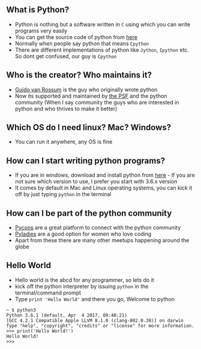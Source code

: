 ## What is Python? ##
* Python is nothing but a software written in `C` using which you can write programs very easily
* You can get the source code of python from [here](https://github.com/python/cpython)
* Normally when people say python that means `Cpython`
* There are different implementations of python like `Jython`, `Ipython` etc. So dont get confused, our guy is `Cpython`

## Who is the creator? Who maintains it? ##
* [Guido van Rossum](https://github.com/gvanrossum) is the guy who originally wrote python
* Now its supported and maintained by [the PSF](https://www.python.org/psf/) and the python community (When I say community the guys who are interested in python and who thrives to make it better)

## Which OS do I need linux? Mac? Windows? ##
* You can run it anywhere, any OS is fine

## How can I start writing python programs? ##
* If you are in windows, download and install python from [here](https://www.python.org/downloads/) - If you are not sure which version to use, I prefer you start with 3.6.x version
* It comes by default in Mac and Linux operating systems, you can kick it off by just typing `python` in the terminal

## How can I be part of the python community ##
* [Pycons](https://www.pycon.org/) are a great platform to connect with the python community
* [Pyladies](http://www.pyladies.com/) are a good option for women who love coding
* Apart from these there are many other meetups happening around the globe

## Hello World ##
* Hello world is the abcd for any programmer, so lets do it
* kick off the python interpreter by issuing `python` in the terminal/command prompt
* Type `print 'Hello World'` and there you go, Welcome to python

```
~ $ python3
Python 3.6.1 (default, Apr  4 2017, 09:40:21) 
[GCC 4.2.1 Compatible Apple LLVM 8.1.0 (clang-802.0.38)] on darwin
Type "help", "copyright", "credits" or "license" for more information.
>>> print('Hello World!')
Hello World!
>>>
```
